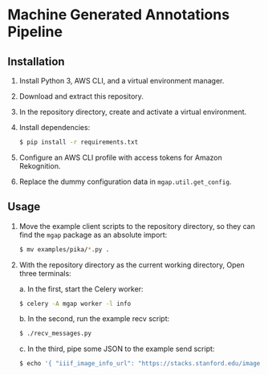 # Machine Generated Annotations Pipeline

## Installation

1. Install Python 3, AWS CLI, and a virtual environment manager.
2. Download and extract this repository.
3. In the repository directory, create and activate a virtual environment.
4. Install dependencies:

    ```bash
    $ pip install -r requirements.txt
    ```

5. Configure an AWS CLI profile with access tokens for Amazon Rekognition.
6. Replace the dummy configuration data in `mgap.util.get_config`.

## Usage

1. Move the example client scripts to the repository directory, so they can find the `mgap` package as an absolute import:

    ```bash
    $ mv examples/pika/*.py .
    ```

2. With the repository directory as the current working directory, Open three terminals:

    a. In the first, start the Celery worker:

    ```bash
    $ celery -A mgap worker -l info
    ```

    b. In the second, run the example recv script:

    ```bash
    $ ./recv_messages.py
    ```

    c. In the third, pipe some JSON to the example send script:

    ```bash
    $ echo '{ "iiif_image_info_url": "https://stacks.stanford.edu/image/iiif/gp903kf9548%2FSC1041_SAIL_Office_1979", "iiif_manifest_url": "https://purl.stanford.edu/gp903kf9548/iiif/manifest", "item_ark": "" }' | ./send_messages.py
    ```

